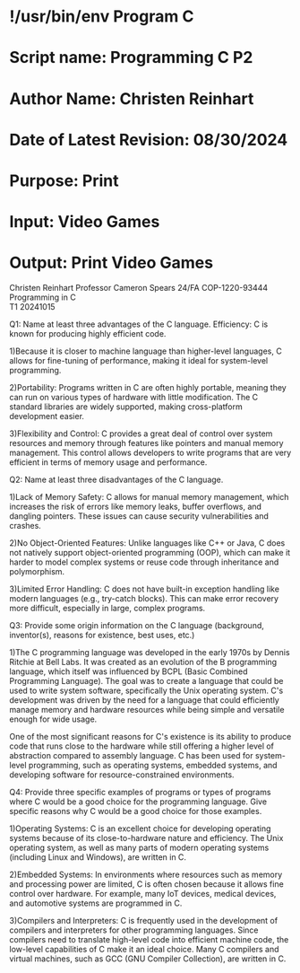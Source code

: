 # !/usr/bin/env Program C
# Script name: Programming C P2
# Author Name: Christen Reinhart
# Date of Latest Revision: 08/30/2024
# Purpose: Print
# Input: Video Games
# Output: Print Video Games

Christen Reinhart 
Professor Cameron Spears
24/FA COP-1220-93444 Programming in C  
T1
20241015

Q1: Name at least three advantages of the C language.
Efficiency: C is known for producing highly efficient code. 

1)Because it is closer to machine language than higher-level languages, C allows for fine-tuning of performance, making it ideal for system-level programming.

2)Portability: Programs written in C are often highly portable, meaning they can run on various types of hardware with little modification. The C standard libraries are widely supported, making cross-platform development easier.

3)Flexibility and Control: C provides a great deal of control over system resources and memory through features like pointers and manual memory management. This control allows developers to write programs that are very efficient in terms of memory usage and performance.

Q2: Name at least three disadvantages of the C language.

1)Lack of Memory Safety: C allows for manual memory management, which increases the risk of errors like memory leaks, buffer overflows, and dangling pointers. These issues can cause security vulnerabilities and crashes.

2)No Object-Oriented Features: Unlike languages like C++ or Java, C does not natively support object-oriented programming (OOP), which can make it harder to model complex systems or reuse code through inheritance and polymorphism.

3)Limited Error Handling: C does not have built-in exception handling like modern languages (e.g., try-catch blocks). This can make error recovery more difficult, especially in large, complex programs.

Q3: Provide some origin information on the C language (background, inventor(s), reasons for existence, best uses, etc.)

1)The C programming language was developed in the early 1970s by Dennis Ritchie at Bell Labs. It was created as an evolution of the B programming language, which itself was influenced by BCPL (Basic Combined Programming Language). The goal was to create a language that could be used to write system software, specifically the Unix operating system. C's development was driven by the need for a language that could efficiently manage memory and hardware resources while being simple and versatile enough for wide usage.

One of the most significant reasons for C's existence is its ability to produce code that runs close to the hardware while still offering a higher level of abstraction compared to assembly language. C has been used for system-level programming, such as operating systems, embedded systems, and developing software for resource-constrained environments.

Q4: Provide three specific examples of programs or types of programs where C would be a good choice for the programming language. Give specific reasons why C would be a good choice for those examples.

1)Operating Systems: C is an excellent choice for developing operating systems because of its close-to-hardware nature and efficiency. The Unix operating system, as well as many parts of modern operating systems (including Linux and Windows), are written in C.

2)Embedded Systems: In environments where resources such as memory and processing power are limited, C is often chosen because it allows fine control over hardware. For example, many IoT devices, medical devices, and automotive systems are programmed in C.

3)Compilers and Interpreters: C is frequently used in the development of compilers and interpreters for other programming languages. Since compilers need to translate high-level code into efficient machine code, the low-level capabilities of C make it an ideal choice. Many C compilers and virtual machines, such as GCC (GNU Compiler Collection), are written in C.











